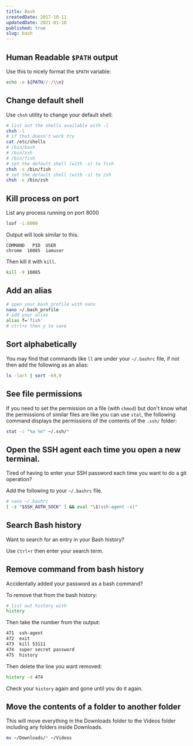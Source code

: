 ```yaml
---
title: Bash
createdDate: 2017-10-11
updatedDate: 2021-01-10
published: true
slug: bash
---
```


## Human Readable `$PATH` output

Use this to nicely format the `$PATH` variable:

```bash
echo -e ${PATH//:/\\n}
```

## Change default shell

Use `chsh` utility to change your default shell:

```bash
# list out the shells available with -l
chsh -l
# if that doesn't work try
cat /etc/shells
# /bin/bash
# /bin/zsh
# /bin/fish
# set the default shell (with -s) to fish
chsh -s /bin/fish
# set the default shell (with -s) to zsh
chsh -s /bin/zsh
```

## Kill process on port

List any process running on port 8000

```bash
lsof -i:8000
```

Output will look similar to this.

```text
COMMAND   PID  USER
chrome  16085  iamuser
```

Then kill it with `kill`.

```bash
kill -9 16085
```

## Add an alias

```bash
# open your bash_profile with nano
nano ~/.bash_profile
# add your alias
alias f='fish'
# ctrl+x then y to save
```

## Sort alphabetically

You may find that commands like `ll` are under your `~/.bashrc` file,
if not then add the following as an alias:

```bash
ls -lart | sort -k9,9
```

## See file permissions

If you need to set the permission on a file (with `chmod`) but don't
know what the permissions of similar files are like you can use
`stat`, the following command displays the permissions of the contents
of the `.ssh/` folder:

```bash
stat -c "%a %n" ~/.ssh/*
```

## Open the SSH agent each time you open a new terminal.

Tired of having to enter your SSH password each time you want to do a
git operation?

Add the following to your `~/.bashrc` file.

```bash
# nano ~/.bashrc
[ -z "$SSH_AUTH_SOCK" ] && eval "\$(ssh-agent -s)"
```

## Search Bash history

Want to search for an entry in your Bash history?

Use `Ctrl+r` then enter your search term.

## Remove command from bash history

Accidentally added your password as a bash command?

To remove that from the bash history:

```bash
# list out history with
history
```

Then take the number from the output:

```bash
471  ssh-agent
472  exit
473  kill 53111
474  super secret password
475  history
```

Then delete the line you want removed:

```bash
history -d 474
```

Check your `history` again and gone until you do it again.

## Move the contents of a folder to another folder

This will move everything in the Downloads folder to the Videos folder
including any folders inside Downloads.

```bash
mv ~/Downloads/* ~/Videos
```
